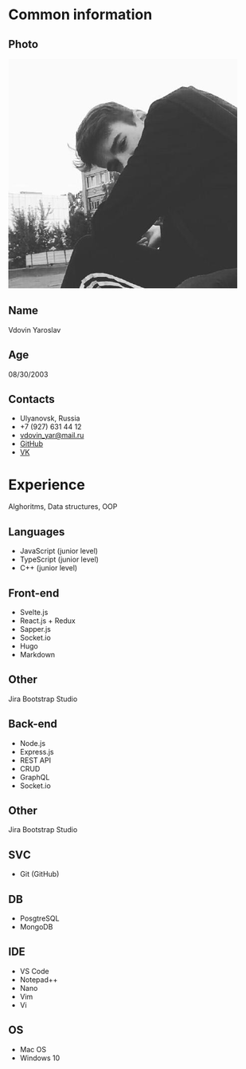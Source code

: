 # Common information

## Photo
![Image alt](https://github.com/Proza1k/Profile/blob/master/img/images.png)

## Name

Vdovin Yaroslav

## Age

08/30/2003

## Contacts

- Ulyanovsk, Russia
- +7 (927) 631 44 12
- vdovin_yar@mail.ru
- [GitHub](https://github.com/proza1k)
- [VK](https://vk.com/vdovin_yar)

# Experience

Alghoritms, Data structures, OOP

## Languages

- JavaScript (junior level)
- TypeScript (junior level)
- C++ (junior level)

## Front-end

- Svelte.js
- React.js + Redux
- Sapper.js
- Socket.io
- Hugo
- Markdown

## Other
Jira
Bootstrap Studio

## Back-end

- Node.js
- Express.js
- REST API
- CRUD
- GraphQL
- Socket.io

## Other
Jira
Bootstrap Studio

## SVС
- Git (GitHub)

## DB

- PosgtreSQL
- MongoDB

## IDE

- VS Code
- Notepad++
- Nano
- Vim
- Vi

## OS

- Mac OS
- Windows 10